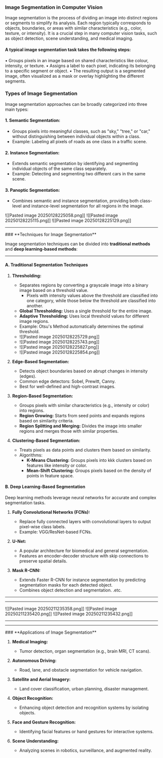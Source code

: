 
### **Image Segmentation in Computer Vision**

Image segmentation is the process of dividing an image into distinct regions or segments to simplify its analysis. Each region typically corresponds to objects, boundaries, or areas with similar characteristics (e.g., color, texture, or intensity). It is a crucial step in many computer vision tasks, such as object detection, scene understanding, and medical imaging.

#### **A typical image segmentation task takes the following steps:**

• Groups pixels in an image based on shared characteristics like colour, intensity, or texture. 
• Assigns a label to each pixel, indicating its belonging to a specific segment or object. 
• The resulting output is a segmented image, often visualized as a mask or overlay highlighting the different segments.

### **Types of Image Segmentation**

Image segmentation approaches can be broadly categorized into three main types:
#### **1. Semantic Segmentation:**

- Groups pixels into meaningful classes, such as "sky," "tree," or "car," without distinguishing between individual objects within a class.
- Example: Labeling all pixels of roads as one class in a traffic scene.
#### **2. Instance Segmentation:**

- Extends semantic segmentation by identifying and segmenting individual objects of the same class separately.
- Example: Detecting and segmenting two different cars in the same scene.
#### **3. Panoptic Segmentation:**

- Combines semantic and instance segmentation, providing both class-level and instance-level segmentation for all regions in the image.


![[Pasted image 20250128225058.png]]
![[Pasted image 20250128225115.png]]
![[Pasted image 20250128225129.png]]

<hr>
### **Techniques for Image Segmentation**

Image segmentation techniques can be divided into **traditional methods** and **deep learning-based methods**:

---

#### **A. Traditional Segmentation Techniques**

1. **Thresholding:**
    
    - Separates regions by converting a grayscale image into a binary image based on a threshold value.
	    - Pixels with intensity values above the threshold are classified into one category, while those below the threshold are classified into another.
    - **Global Thresholding:** Uses a single threshold for the entire image.
    - **Adaptive Thresholding:** Uses local threshold values for different image regions.
    - Example: Otsu's Method automatically determines the optimal threshold.
    - ![[Pasted image 20250128225729.png]]
    - ![[Pasted image 20250128225743.png]]
    - ![[Pasted image 20250128225827.png]]
    - ![[Pasted image 20250128225854.png]]

2. **Edge-Based Segmentation:**
    
    - Detects object boundaries based on abrupt changes in intensity (edges).
    - Common edge detectors: Sobel, Prewitt, Canny.
    - Best for well-defined and high-contrast images.
3. **Region-Based Segmentation:**
    
    - Groups pixels with similar characteristics (e.g., intensity or color) into regions.
    - **Region Growing:** Starts from seed points and expands regions based on similarity criteria.
    - **Region Splitting and Merging:** Divides the image into smaller regions and merges those with similar properties.
4. **Clustering-Based Segmentation:**
    
    - Treats pixels as data points and clusters them based on similarity.
    - Algorithms:
        - **K-Means Clustering:** Groups pixels into kkk clusters based on features like intensity or color.
        - **Mean-Shift Clustering:** Groups pixels based on the density of points in feature space.


#### **B. Deep Learning-Based Segmentation**

Deep learning methods leverage neural networks for accurate and complex segmentation tasks.

1. **Fully Convolutional Networks (FCNs):**
    
    - Replace fully connected layers with convolutional layers to output pixel-wise class labels.
    - Example: VGG/ResNet-based FCNs.
2. **U-Net:**
    
    - A popular architecture for biomedical and general segmentation.
    - Features an encoder-decoder structure with skip connections to preserve spatial details.
3. **Mask R-CNN:**
    
    - Extends Faster R-CNN for instance segmentation by predicting segmentation masks for each detected object.
    - Combines object detection and segmentation.
    .etc.

<hr><hr>


![[Pasted image 20250211235358.png]]
![[Pasted image 20250211235420.png]]
![[Pasted image 20250211235432.png]]


<hr><hr>
### **Applications of Image Segmentation**

1. **Medical Imaging:**
    
    - Tumor detection, organ segmentation (e.g., brain MRI, CT scans).
2. **Autonomous Driving:**
    
    - Road, lane, and obstacle segmentation for vehicle navigation.
3. **Satellite and Aerial Imagery:**
    
    - Land cover classification, urban planning, disaster management.
4. **Object Recognition:**
    
    - Enhancing object detection and recognition systems by isolating objects.
5. **Face and Gesture Recognition:**
    
    - Identifying facial features or hand gestures for interactive systems.
6. **Scene Understanding:**
    
    - Analyzing scenes in robotics, surveillance, and augmented reality.